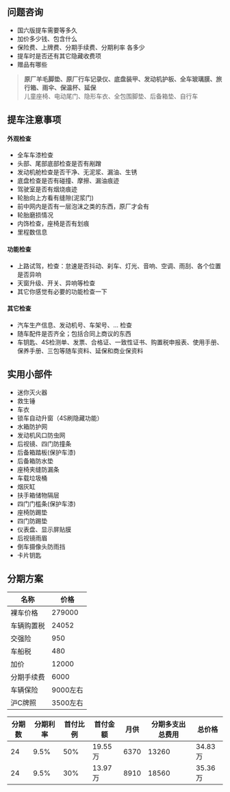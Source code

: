 ## 问题咨询

- 国六版提车需要等多久
- 加价多少钱、包含什么
- 保险费、上牌费、分期手续费、分期利率 各多少
- 提车时是否还有其它隐藏收费项
- 赠品有哪些

> **原厂羊毛脚垫、原厂行车记录仪、底盘装甲、发动机护板、全车玻璃膜、旅行箱、雨伞、保温杯、延保**  
> 儿童座椅、电动尾门、隐形车衣、全包围脚垫、后备箱垫、自行车


## 提车注意事项

#### 外观检查
- 全车车漆检查
- 头部、尾部底部检查是否有剐蹭
- 发动机舱检查是否干净、无泥浆、漏油、生锈
- 底盘检查是否有碰撞、摩擦、漏油痕迹
- 驾驶室是否有烟烧痕迹
- 轮胎向上方看有缝隙(泥浆门)
- 前中网内是否有一层泡沫之类的东西，原厂才会有
- 轮胎磨损情况
- 内饰检查，座椅是否有划痕
- 里程数信息

#### 功能检查
- 上路试驾，检查：怠速是否抖动、刹车、灯光、音响、空调、雨刮、各个位置是否异响
- 天窗升级、开关、异响等检查
- 其它你感觉有必要的功能检查一下

#### 其它检查
- 汽车生产信息、发动机号、车架号、... 检查
- 随车配件是否齐全；包括合同上商议的东西
- 车钥匙、4S检测单、发票、合格证、一致性证书、购置税申报表、使用手册、保养手册、三包等随车资料、延保和商业保资料

## 实用小部件

- 迷你灭火器
- 救生锤
- 车衣
- 锁车自动升窗（4S刷隐藏功能）
- 水箱防护网
- 发动机风口防虫网
- 后视镜、四门防撞条
- 后备箱踏板(保护车漆)
- 后备箱防水垫
- 座椅夹缝防漏条
- 车载垃圾桶
- 烟灰缸
- 扶手箱储物隔层
- 四门门槛条(保护车漆)
- 座椅防踢垫
- 四门防踢垫
- 仪表盘、显示屏贴膜
- 后视镜雨眉
- 倒车摄像头防雨挡
- 卡片钥匙

## 分期方案

| 名称 | 价格 |
| ----- | ----- |
| 裸车价格 | 279000 |
| 车辆购置税 | 24052 |
| 交强险 | 950 |
| 车船税 | 480 |
| 加价 | 12000 |
| 分期手续费 | 6000 |
| 车辆保险 | 9000左右 |
| 沪C牌照 | 3500左右 |


| 分期数 | 分期利率 | 首付比例 | 首付金额 | 月供 | 分期多支出总费用 | 总价格 |
| ----- | ----- | ----- | ----- | ----- | ----- | ----- |
| 24 | 9.5% | 50% | 19.55万 | 6370 | 13260 | 34.83万 |
| 24 | 9.5% | 30% | 13.97万 | 8910 | 18560 | 35.36万 |
